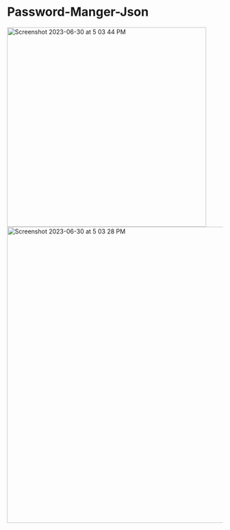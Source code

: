 # Password-Manger-Json
<img width="465" alt="Screenshot 2023-06-30 at 5 03 44 PM" src="https://github.com/c-40/Password-Manger-Json/assets/103025887/516da741-7121-4dd2-ace2-e117261ce818">

<img width="690" alt="Screenshot 2023-06-30 at 5 03 28 PM" src="https://github.com/c-40/Password-Manger-Json/assets/103025887/7a04f21c-e3b1-401e-9d47-81d1cff64929">

